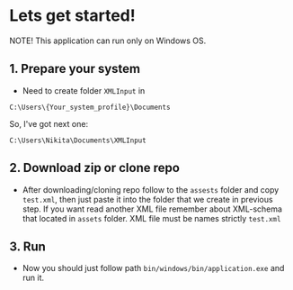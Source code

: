 # Lets get started!
NOTE! This application can run only on Windows OS.

## 1. Prepare your system
- Need to create folder `XMLInput` in 
```
C:\Users\{Your_system_profile}\Documents
```
So, I've got next one:
```
C:\Users\Nikita\Documents\XMLInput
```

## 2. Download zip or clone repo
- After downloading/cloning repo follow to the `assests` folder
and copy `test.xml`, then just paste it into the folder that we create in previous step.
If you want read another XML file remember about XML-schema that located in `assets` folder. XML file must be names strictly `test.xml`

## 3. Run
- Now you should just follow path `bin/windows/bin/application.exe` and run it.
